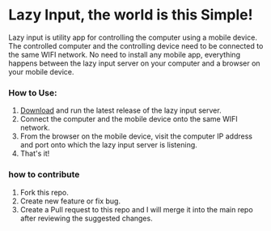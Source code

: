 # Lazy Input, the world is this Simple!
Lazy input is utility app for controlling the computer using a mobile device.
The controlled computer and the controlling device need to be connected to the same WIFI network.
No need to install any mobile app, everything happens between the lazy input server on your computer and a browser on your mobile device.

### How to Use:
1. [Download](https://github.com/SimonAndro/lazy-input-server/raw/main/release/v1.0/Lazy%20input.zip) and run the latest release of the lazy input server.
2. Connect the computer and the mobile device onto the same WIFI network.
3. From the browser on the mobile device, visit the computer IP address and port onto which the lazy input server is listening.
4. That's it!

### how to contribute
1. Fork this repo.
2. Create new feature or fix bug.
3. Create a Pull request to this repo and I will merge it into the main repo after reviewing the suggested changes.

